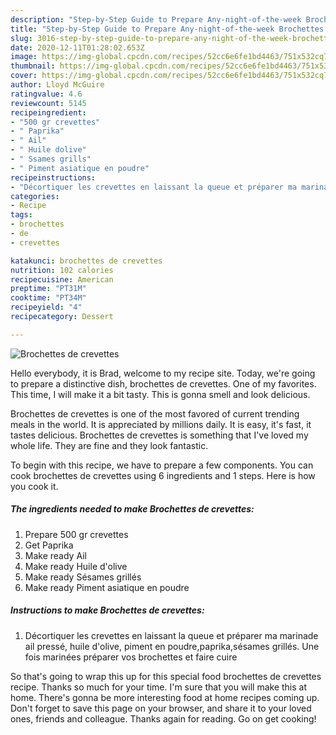 ```yaml
---
description: "Step-by-Step Guide to Prepare Any-night-of-the-week Brochettes de crevettes"
title: "Step-by-Step Guide to Prepare Any-night-of-the-week Brochettes de crevettes"
slug: 3016-step-by-step-guide-to-prepare-any-night-of-the-week-brochettes-de-crevettes
date: 2020-12-11T01:28:02.653Z
image: https://img-global.cpcdn.com/recipes/52cc6e6fe1bd4463/751x532cq70/brochettes-de-crevettes-photo-principale-de-la-recette.jpg
thumbnail: https://img-global.cpcdn.com/recipes/52cc6e6fe1bd4463/751x532cq70/brochettes-de-crevettes-photo-principale-de-la-recette.jpg
cover: https://img-global.cpcdn.com/recipes/52cc6e6fe1bd4463/751x532cq70/brochettes-de-crevettes-photo-principale-de-la-recette.jpg
author: Lloyd McGuire
ratingvalue: 4.6
reviewcount: 5145
recipeingredient:
- "500 gr crevettes"
- " Paprika"
- " Ail"
- " Huile dolive"
- " Ssames grills"
- " Piment asiatique en poudre"
recipeinstructions:
- "Décortiquer les crevettes en laissant la queue et préparer ma marinade ail pressé, huile d&#39;olive, piment en poudre,paprika,sésames grillés. Une fois marinées préparer vos brochettes et faire cuire"
categories:
- Recipe
tags:
- brochettes
- de
- crevettes

katakunci: brochettes de crevettes 
nutrition: 102 calories
recipecuisine: American
preptime: "PT31M"
cooktime: "PT34M"
recipeyield: "4"
recipecategory: Dessert

---
```



![Brochettes de crevettes](https://img-global.cpcdn.com/recipes/52cc6e6fe1bd4463/751x532cq70/brochettes-de-crevettes-photo-principale-de-la-recette.jpg)

Hello everybody, it is Brad, welcome to my recipe site. Today, we're going to prepare a distinctive dish, brochettes de crevettes. One of my favorites. This time, I will make it a bit tasty. This is gonna smell and look delicious.



Brochettes de crevettes is one of the most favored of current trending meals in the world. It is appreciated by millions daily. It is easy, it's fast, it tastes delicious. Brochettes de crevettes is something that I've loved my whole life. They are fine and they look fantastic.


To begin with this recipe, we have to prepare a few components. You can cook brochettes de crevettes using 6 ingredients and 1 steps. Here is how you cook it.

<!--inarticleads1-->

##### The ingredients needed to make Brochettes de crevettes:

1. Prepare 500 gr crevettes
1. Get  Paprika
1. Make ready  Ail
1. Make ready  Huile d&#39;olive
1. Make ready  Sésames grillés
1. Make ready  Piment asiatique en poudre




<!--inarticleads2-->

##### Instructions to make Brochettes de crevettes:

1. Décortiquer les crevettes en laissant la queue et préparer ma marinade ail pressé, huile d&#39;olive, piment en poudre,paprika,sésames grillés. Une fois marinées préparer vos brochettes et faire cuire




So that's going to wrap this up for this special food brochettes de crevettes recipe. Thanks so much for your time. I'm sure that you will make this at home. There's gonna be more interesting food at home recipes coming up. Don't forget to save this page on your browser, and share it to your loved ones, friends and colleague. Thanks again for reading. Go on get cooking!
